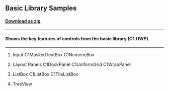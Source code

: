 ## Basic Library Samples
#### [Download as zip](https://downgit.github.io/#/home?url=https://github.com/GrapeCity/ComponentOne-UWP-Samples/tree/master/\C1.UWP\CS\BasicLibrarySamples)
____
#### Shows the key features of controls from the basic library (C1.UWP).
____
1) Input
   C1MaskedTextBox
   C1NumericBox

2) Layout Panels
   C1DockPanel
   C1UniformGrid
   C1WrapPanel

3) ListBox
   C1ListBox
   C1TileListBox

4) TreeView
